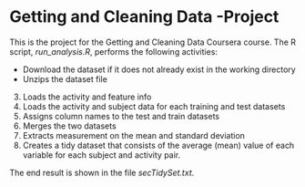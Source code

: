 # Getting and Cleaning Data -Project
This is the project for the Getting and Cleaning Data Coursera course. The R script, *run_analysis.R*, performs the following activities:
* Download the dataset if it does not already exist in the working directory
* Unzips the dataset file
3. Loads the activity and feature info
4. Loads the activity and subject data for each training and test datasets
5. Assigns column names to the test and train datasets
6. Merges the two datasets
7. Extracts measurement on the mean and standard deviation
8. Creates a tidy dataset that consists of the average (mean) value of each variable for each subject and activity pair.

The end result is shown in the file *secTidySet.txt*.
